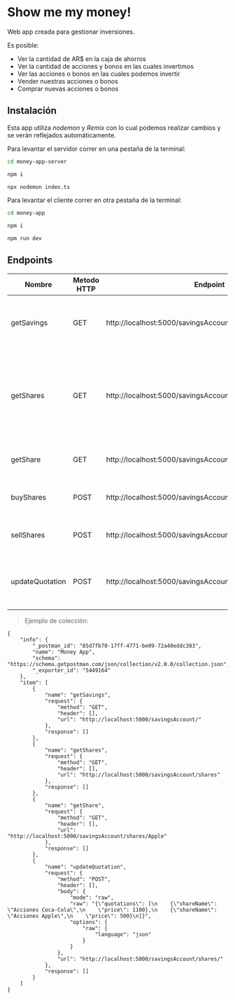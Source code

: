 # Show me my money!

Web app creada para gestionar inversiones.

Es posible:

- Ver la cantidad de AR$ en la caja de ahorros
- Ver la cantidad de acciones y bonos en las cuales invertimos
- Ver las acciones o bonos en las cuales podemos invertir
- Vender nuestras acciones o bonos
- Comprar nuevas acciones o bonos

## Instalación

Esta app utiliza _nodemon_ y _Remix_ con lo cual podemos realizar cambios y se verán reflejados automáticamente.

Para levantar el servidor correr en una pestaña de la terminal:

```sh
cd money-app-server
```

```sh
npm i
```

```sh
npx nodemon index.ts
```

Para levantar el cliente correr en otra pestaña de la terminal:

```sh
cd money-app
```

```sh
npm i
```

```sh
npm run dev
```

## Endpoints

| Nombre          | Metodo HTTP | Endpoint                                                    | Descripcion                                                                                        |
| --------------- | ----------- | ----------------------------------------------------------- | -------------------------------------------------------------------------------------------------- |
| getSavings      | GET         | http://localhost:5000/savingsAccount/                       | Obtiene nuestros ahorros con su respectiva moneda.                                                 |
| getShares       | GET         | http://localhost:5000/savingsAccount/shares                 | Obtiene todas las acciones y bonos, tanto las propias como las cuales en las que podemos invertir. |
| getShare        | GET         | http://localhost:5000/savingsAccount/shares/:shareName      | Obtiene una acción o bono en particular.                                                           |
| buyShares       | POST        | http://localhost:5000/savingsAccount/shares/:shareName/buy  | Nos permite comprar una acción o bono.                                                             |
| sellShares      | POST        | http://localhost:5000/savingsAccount/shares/:shareName/sell | Nos permite vender una acción o bono.                                                              |
| updateQuotation | POST        | http://localhost:5000/savingsAccount/shares                 | Nos permite actualizar la cotización de las acciones o bonos.                                      |

> Ejemplo de colección:

```
{
	"info": {
		"_postman_id": "85d7fb70-17ff-4771-be09-72a40eddc383",
		"name": "Money App",
		"schema": "https://schema.getpostman.com/json/collection/v2.0.0/collection.json",
		"_exporter_id": "5449164"
	},
	"item": [
		{
			"name": "getSavings",
			"request": {
				"method": "GET",
				"header": [],
				"url": "http://localhost:5000/savingsAccount/"
			},
			"response": []
		},
		{
			"name": "getShares",
			"request": {
				"method": "GET",
				"header": [],
				"url": "http://localhost:5000/savingsAccount/shares"
			},
			"response": []
		},
		{
			"name": "getShare",
			"request": {
				"method": "GET",
				"header": [],
				"url": "http://localhost:5000/savingsAccount/shares/Apple"
			},
			"response": []
		},
		{
			"name": "updateQuotation",
			"request": {
				"method": "POST",
				"header": [],
				"body": {
					"mode": "raw",
					"raw": "{\"quotations\": [\n    {\"shareName\": \"Acciones Coca-Cola\",\n    \"price\": 1100},\n    {\"shareName\": \"Acciones Apple\",\n    \"price\": 500}\n]}",
					"options": {
						"raw": {
							"language": "json"
						}
					}
				},
				"url": "http://localhost:5000/savingsAccount/shares/"
			},
			"response": []
		}
	]
}
```
